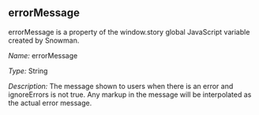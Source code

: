 ## errorMessage

errorMessage is a property of the window.story global JavaScript variable created by Snowman.

*Name:* errorMessage

*Type:* String

*Description:* The message shown to users when there is an error and ignoreErrors is not true. Any markup in the message will be interpolated as the actual error message.
